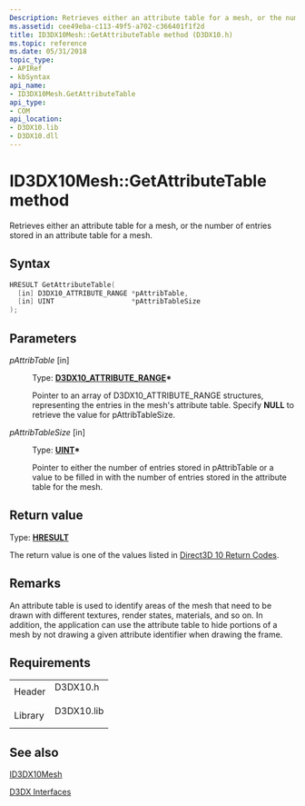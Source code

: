 ```yaml
---
Description: Retrieves either an attribute table for a mesh, or the number of entries stored in an attribute table for a mesh.
ms.assetid: cee49eba-c113-49f5-a702-c366401f1f2d
title: ID3DX10Mesh::GetAttributeTable method (D3DX10.h)
ms.topic: reference
ms.date: 05/31/2018
topic_type: 
- APIRef
- kbSyntax
api_name: 
- ID3DX10Mesh.GetAttributeTable
api_type: 
- COM
api_location: 
- D3DX10.lib
- D3DX10.dll
---
```


# ID3DX10Mesh::GetAttributeTable method

Retrieves either an attribute table for a mesh, or the number of entries stored in an attribute table for a mesh.

## Syntax


```C++
HRESULT GetAttributeTable(
  [in] D3DX10_ATTRIBUTE_RANGE *pAttribTable,
  [in] UINT                   *pAttribTableSize
);
```



## Parameters

<dl> <dt>

*pAttribTable* \[in\]
</dt> <dd>

Type: **[**D3DX10\_ATTRIBUTE\_RANGE**](d3dx10-attribute-range.md)\***

Pointer to an array of D3DX10\_ATTRIBUTE\_RANGE structures, representing the entries in the mesh's attribute table. Specify **NULL** to retrieve the value for pAttribTableSize.

</dd> <dt>

*pAttribTableSize* \[in\]
</dt> <dd>

Type: **[**UINT**](../winprog/windows-data-types.md)\***

Pointer to either the number of entries stored in pAttribTable or a value to be filled in with the number of entries stored in the attribute table for the mesh.

</dd> </dl>

## Return value

Type: **[**HRESULT**](https://msdn.microsoft.com/library/Bb401631(v=MSDN.10).aspx)**

The return value is one of the values listed in [Direct3D 10 Return Codes](d3d10-graphics-reference-returnvalues.md).

## Remarks

An attribute table is used to identify areas of the mesh that need to be drawn with different textures, render states, materials, and so on. In addition, the application can use the attribute table to hide portions of a mesh by not drawing a given attribute identifier when drawing the frame.

## Requirements



|                    |                                                                                       |
|--------------------|---------------------------------------------------------------------------------------|
| Header<br/>  | <dl> <dt>D3DX10.h</dt> </dl>   |
| Library<br/> | <dl> <dt>D3DX10.lib</dt> </dl> |



## See also

<dl> <dt>

[ID3DX10Mesh](id3dx10mesh.md)
</dt> <dt>

[D3DX Interfaces](d3d10-graphics-reference-d3dx10-interfaces.md)
</dt> </dl>

 

 